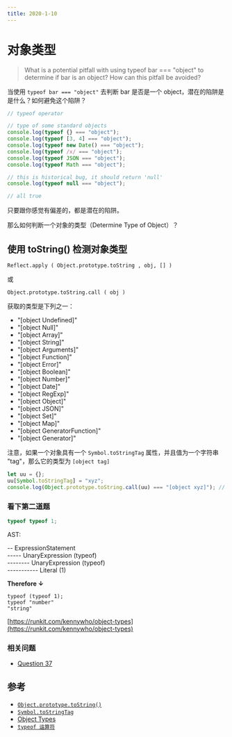 ```yaml
---
title: 2020-1-10
---
```


# 对象类型

> What is a potential pitfall with using typeof bar === "object" to determine if bar is an object? How can this pitfall be avoided?

当使用 `typeof bar === "object"` 去判断 bar 是否是一个 object，潜在的陷阱是是什么？如何避免这个陷阱？

```js
// typeof operator

// type of some standard objects
console.log(typeof {} === "object");
console.log(typeof [3, 4] === "object");
console.log(typeof new Date() === "object");
console.log(typeof /x/ === "object");
console.log(typeof JSON === "object");
console.log(typeof Math === "object");

// this is historical bug, it should return 'null'
console.log(typeof null === "object");

// all true
```

只要跟你感觉有偏差的，都是潜在的陷阱。

那么如何判断一个对象的类型（Determine Type of Object）？

## 使用 toString() 检测对象类型

`Reflect.apply ( Object.prototype.toString , obj, [] )`

或

`Object.prototype.toString.call ( obj )`

获取的类型是下列之一：

- "[object Undefined]"
- "[object Null]"
- "[object Array]"
- "[object String]"
- "[object Arguments]"
- "[object Function]"
- "[object Error]"
- "[object Boolean]"
- "[object Number]"
- "[object Date]"
- "[object RegExp]"
- "[object Object]"
- "[object JSON]"
- "[object Set]"
- "[object Map]"
- "[object GeneratorFunction]"
- "[object Generator]"

注意，如果一个对象具有一个 `Symbol.toStringTag` 属性，并且值为一个字符串 "tag"，那么它的类型为 `[object tag]`

```js
let uu = {};
uu[Symbol.toStringTag] = "xyz";
console.log(Object.prototype.toString.call(uu) === "[object xyz]"); // true
```

### 看下第二道题

```js
typeof typeof 1;
```

AST:

-- ExpressionStatement<br>
----- UnaryExpression (typeof)<br>
-------- UnaryExpression (typeof)<br>
----------- Literal (1)<br>

**Therefore ↓**

```
typeof (typeof 1);
typeof "number"
"string"
```

[https://runkit.com/kennywho/object-types](https://runkit.com/kennywho/object-types)

### 相关问题

- [Question 37](https://github.com/ganqqwerty/123-Essential-JavaScript-Interview-Questions#question-37-best-way-to-detect-reference-values-of-any-type-in-javascript-)

## 参考

- [`Object.prototype.toString()`](https://developer.mozilla.org/zh-CN/docs/Web/JavaScript/Reference/Global_Objects/Object/toString)
- [`Symbol.toStringTag`](https://developer.mozilla.org/zh-CN/docs/Web/JavaScript/Reference/Global_Objects/Symbol/toStringTag)
- [Object Types](http://xahlee.info/js/javascript_whats_object.html)
- [`typeof 运算符`](https://www.w3.org/html/ig/zh/wiki/ES5/%E8%A1%A8%E8%BE%BE%E5%BC%8F#typeof_.E8.BF.90.E7.AE.97.E7.AC.A6)
